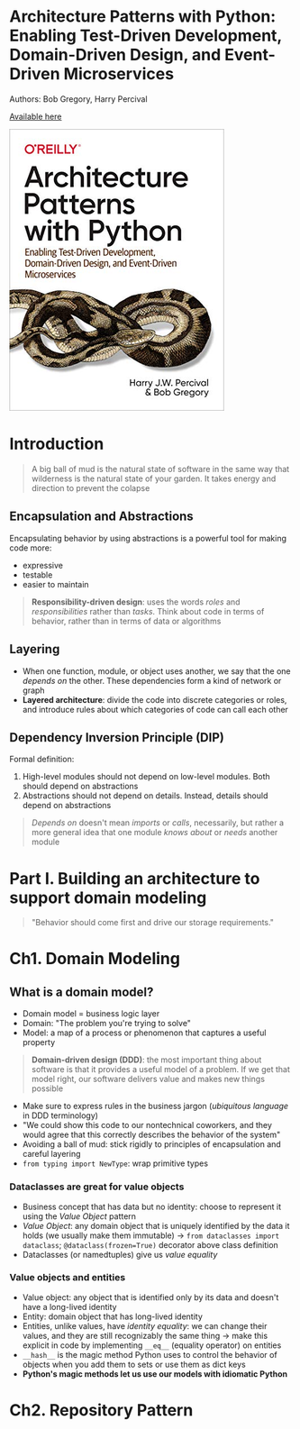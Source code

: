 # Architecture Patterns with Python: Enabling Test-Driven Development, Domain-Driven Design, and Event-Driven Microservices

Authors: Bob Gregory, Harry Percival


[Available here](https://www.cosmicpython.com/)

![arch_patterns_cover](arch_patterns_cover.jpg)

# Introduction

> A big ball of mud is the natural state of software in the same way that wilderness is the natural state of your garden. It takes energy and direction to prevent the colapse

## Encapsulation and Abstractions
Encapsulating behavior by using abstractions is a powerful tool for making code more:
- expressive
- testable
- easier to maintain

> **Responsibility-driven design**: uses the words *roles* and *responsibilities* rather than *tasks*. Think about code in terms of behavior, rather than in terms of data or algorithms

## Layering
- When one function, module, or object uses another, we say that the one *depends on* the other. These dependencies form a kind of network or graph
- **Layered architecture**: divide the code into discrete categories or roles, and introduce rules about which categories of code can call each other

## Dependency Inversion Principle (DIP)
Formal definition:
1. High-level modules should not depend on low-level modules. Both should depend on abstractions
2. Abstractions should not depend on details. Instead, details should depend on abstractions

> *Depends on* doesn't mean *imports* or *calls*, necessarily, but rather a more general idea that one module *knows about* or *needs* another module

# Part I. Building an architecture to support domain modeling

> "Behavior should come first and drive our storage requirements."

# Ch1. Domain Modeling
## What is a domain model?
- Domain model = business logic layer
- Domain: "The problem you're trying to solve"
- Model: a map of a process or phenomenon that captures a useful property

> **Domain-driven design (DDD)**: the most important thing about software is that it provides a useful model of a problem. If we get that model right, our software delivers value and makes new things possible

- Make sure to express rules in the business jargon (*ubiquitous language* in DDD terminology)
- "We could show this code to our nontechnical coworkers, and they would agree that this correctly describes the behavior of the system"
- Avoiding a ball of mud: stick rigidly to principles of encapsulation and careful layering
- `from typing import NewType`: wrap primitive types

### Dataclasses are great for value objects
- Business concept that has data but no identity: choose to represent it using the *Value Object* pattern
- *Value Object*: any domain object that is uniquely identified by the data it holds (we usually make them immutable) -> `from dataclasses import dataclass`; `@dataclass(frozen=True)` decorator above class definition
- Dataclasses (or namedtuples) give us *value equality*

### Value objects and entities
- Value object: any object that is identified only by its data and doesn't have a long-lived identity
- Entity: domain object that has long-lived identity
- Entities, unlike values, have *identity equality*: we can change their values, and they are still recognizably the same thing -> make this explicit in code by implementing `__eq__` (equality operator) on entities
- `__hash__` is the magic method Python uses to control the behavior of objects when you add them to sets or use them as dict keys
- **Python's magic methods let us use our models with idiomatic Python**

# Ch2. Repository Pattern
